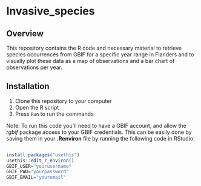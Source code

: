 # Invasive_species

## Overview
This repository contains the R code and necessary material to retrieve species occurrences from GBIF for a specific year range in Flanders and to visually plot these data as a map of observations and a bar chart of observations per year.

## Installation

1. Clone this repository to your computer
2. Open the R script
3. Press `Run` to run the commands

Note: To run this code you'll need to have a GBIF account, and allow the _rgbif_ package access 
to your GBIF credentials. This can be easily done by saving them in your **.Renviron** file by running 
the following code in RStudio:

``` r

install.packages("usethis")  
usethis::edit_r_environ()  
GBIF_USER="yourusername"  
GBIF_PWD="yourpassword"  
GBIF_EMAIL="youremail"

```
